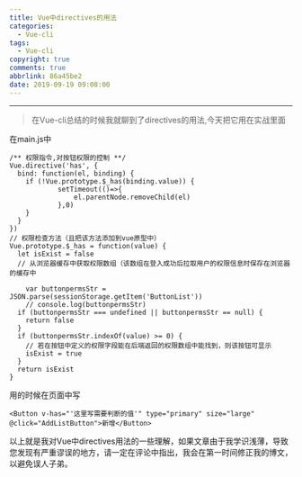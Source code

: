```yaml
---
title: Vue中directives的用法
categories:
  - Vue-cli
tags:
  - Vue-cli
copyright: true
comments: true
abbrlink: 86a45be2
date: 2019-09-19 09:08:00
---
```


<hr style='filter:progid:DXImageTransform.Microsoft.Glow(color=#FF0000,strength=10)' color='#FF0000' size='1' />

> 在Vue-cli总结的时候我就聊到了directives的用法,今天把它用在实战里面

<!--more-->

在main.js中 

```
/** 权限指令,对按钮权限的控制 **/
Vue.directive('has', {
  bind: function(el, binding) {
    if (!Vue.prototype.$_has(binding.value)) {
			setTimeout(()=>{
				el.parentNode.removeChild(el)
			},0)
    }
  }
})
// 权限检查方法（且把该方法添加到vue原型中）
Vue.prototype.$_has = function(value) {
  let isExist = false
  // 从浏览器缓存中获取权限数组（该数组在登入成功后拉取用户的权限信息时保存在浏览器的缓存中
	
	var buttonpermsStr = JSON.parse(sessionStorage.getItem('ButtonList'))
	// console.log(buttonpermsStr)
  if (buttonpermsStr === undefined || buttonpermsStr == null) {
    return false
  }
  if (buttonpermsStr.indexOf(value) >= 0) {
    // 若在按钮中定义的权限字段能在后端返回的权限数组中能找到，则该按钮可显示
    isExist = true
  }
  return isExist
}
```

用的时候在页面中写

`<Button v-has="'这里写需要判断的值'" type="primary" size="large" @click="AddListButton">新增</Button>`


以上就是我对Vue中directives用法的一些理解，如果文章由于我学识浅薄，导致您发现有严重谬误的地方，请一定在评论中指出，我会在第一时间修正我的博文，以避免误人子弟。
